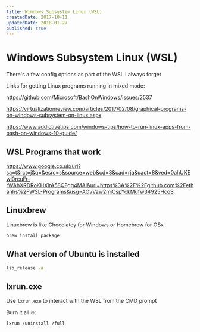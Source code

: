 ```yaml
---
title: Windows Subsystem Linux (WSL)
createdDate: 2017-10-11
updatedDate: 2018-01-27
published: true
---
```


# Windows Subsystem Linux (WSL)

There's a few config options as part of the WSL I always forget

Links for getting Linux programs running in mixed mode:

https://github.com/Microsoft/BashOnWindows/issues/2537

https://virtualizationreview.com/articles/2017/02/08/graphical-programs-on-windows-subsystem-on-linux.aspx

https://www.addictivetips.com/windows-tips/how-to-run-linux-apps-from-bash-on-windows-10-guide/

## WSL Programs that work

https://www.google.co.uk/url?sa=t&rct=j&q=&esrc=s&source=web&cd=3&cad=rja&uact=8&ved=0ahUKEwi0rcuFr-rWAhXRDRoKHXlrA58QFgg4MAI&url=https%3A%2F%2Fgithub.com%2Fethanhs%2FWSL-Programs&usg=AOvVaw2miCspYckMufw34925HcoS

## Linuxbrew

Linuxbrew is like Chocolatey for Windows or Homebrew for OSx

```sh
brew install package
```

## What version of Ubuntu is installed

```sh
lsb_release -a
```

## lxrun.exe

Use `lxrun.exe` to interact with the WSL from the CMD prompt

Burn it all 🔥:

```sh
lxrun /uninstall /full
```
